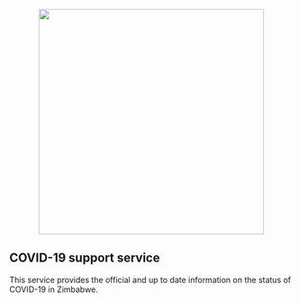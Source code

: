 <p align="center"><img src="https://visualpharm.com/assets/935/Bot-595b40b85ba036ed117daf06.svg" width="400"></p>


</p>

## COVID-19 support service

This service provides the official and up to date information on the status of COVID-19 in Zimbabwe.

